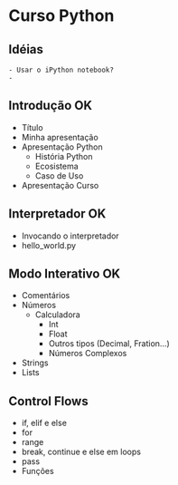 # Curso Python
	
## Idéias
```
- Usar o iPython notebook?
- 
```
	
## Introdução OK
	
* Título
* Minha apresentação
* Apresentação Python
	* História Python
	* Ecosistema
	* Caso de Uso
* Apresentação Curso
	
## Interpretador OK
	
* Invocando o interpretador
* hello_world.py
	
## Modo Interativo OK
	
* Comentários
* Números
	* Calculadora
		* Int
		* Float
		* Outros tipos (Decimal, Fration...)
		* Números Complexos
* Strings
* Lists
	
## Control Flows
* if, elif e else
* for
* range
* break, continue e else em loops
* pass
* Funções